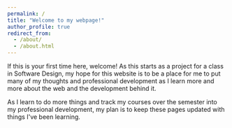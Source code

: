 ```yaml
---
permalink: /
title: "Welcome to my webpage!"
author_profile: true
redirect_from: 
  - /about/
  - /about.html
---
```


If this is your first time here, welcome!
As this starts as a project for a class in Software Design, my hope for this website is to be a place for me to put many of my thoughts and professional development as I learn more and more about the web and the development behind it.

As I learn to do more things and track my courses over the semester into my professional development, my plan is to keep these pages updated with things I've been learning.
